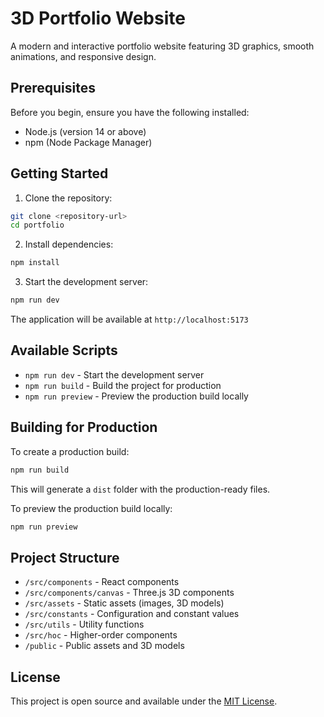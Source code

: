 # 3D Portfolio Website

A modern and interactive portfolio website featuring 3D graphics, smooth animations, and responsive design.

## Prerequisites

Before you begin, ensure you have the following installed:
- Node.js (version 14 or above)
- npm (Node Package Manager)

## Getting Started

1. Clone the repository:
```bash
git clone <repository-url>
cd portfolio
```

2. Install dependencies:
```bash
npm install
```

3. Start the development server:
```bash
npm run dev
```

The application will be available at `http://localhost:5173`

## Available Scripts

- `npm run dev` - Start the development server
- `npm run build` - Build the project for production
- `npm run preview` - Preview the production build locally

## Building for Production

To create a production build:

```bash
npm run build
```

This will generate a `dist` folder with the production-ready files.

To preview the production build locally:

```bash
npm run preview
```

## Project Structure

- `/src/components` - React components
- `/src/components/canvas` - Three.js 3D components
- `/src/assets` - Static assets (images, 3D models)
- `/src/constants` - Configuration and constant values
- `/src/utils` - Utility functions
- `/src/hoc` - Higher-order components
- `/public` - Public assets and 3D models

## License

This project is open source and available under the [MIT License](LICENSE).
